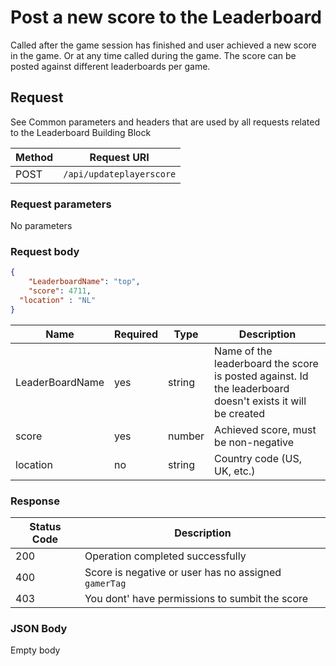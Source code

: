 # Post a new score to the Leaderboard

Called after the game session has finished and user achieved a new score in the game. Or at any time called during the game. The score can be posted against different leaderboards per game.

## Request

See Common parameters and headers that are used by all requests related to the Leaderboard Building Block

Method  | Request URI |
--------|-------------|
POST    | `/api/updateplayerscore` |

### Request parameters

No parameters

### Request body

```json
{
	"LeaderboardName": "top",
	"score": 4711,    
  "location" : "NL"
}
```

|  Name  | Required  | Type  | Description |
|--------|-----------|-------|-------------|
|LeaderBoardName|yes|string|Name of the leaderboard the score is posted against. Id the leaderboard doesn't exists it will be created|
|score|yes|number|Achieved score, must be non-negative|
|location|no|string|Country code (US, UK, etc.) 

### Response

| Status Code | Description |
|-------------|-------------|
|200|Operation completed successfully|
|400|Score is negative or user has no assigned `gamerTag`|
|403|You dont' have permissions to sumbit the score|

### JSON Body

Empty body
